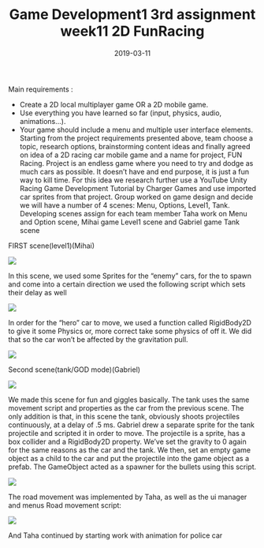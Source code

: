 ﻿---
layout: post
title: "Game Development1 3rd assignment week11 2D FunRacing"
date: 2019-03-11
---

Main requirements :
-	Create a 2D local multiplayer game OR a 2D mobile game.
-	Use everything you have learned so far (input, physics, audio, animations...).
-	Your game should include a menu and multiple user interface elements.
Starting from the project requirements presented above, team choose a topic, research options, brainstorming content ideas and finally agreed on idea of a 2D racing car mobile game and a name for project, FUN Racing. Project is an endless game where you need to try and dodge as much cars as possible. It doesn’t have and end purpose, it is just a fun way to kill time.
For this idea we research further use a YouTube Unity Racing Game Development Tutorial by Charger Games and use imported car sprites from that project.
Group worked on game design and decide we will have a number of 4 scenes:  Menu, Options, Level1, Tank. Developing scenes assign for each team member Taha work on Menu and Option scene, Mihai game Level1 scene and Gabriel game Tank scene    	

FIRST scene(level1)(Mihai)

<img src="../../../images/third/road.png">

In this scene, we used some Sprites for the “enemy” cars, for the to spawn and come into a certain direction we used the following script which sets their delay as well 

<img src="../../../images/third/ss1.png">

In order for the “hero” car to move, we used a function called RigidBody2D to give it some Physics or, more correct take some physics of off it. We did that so the car won’t be affected by the gravitation pull.

<img src="../../../images/third/rigidbody.png">

Second scene(tank/GOD mode)(Gabriel)

<img src="../../../images/third/road2.png">

We made this scene for fun and giggles basically. The tank uses the same movement script and properties as the car from the previous scene. The only addition is that, in this scene the tank, obviously shoots projectiles continuously, at a delay of .5 ms.
Gabriel drew a separate sprite for the tank projectile and scripted it in order to move.
The projectile is a sprite, has a box collider and a RigidBody2D property. We’ve set the gravity to 0 again for the same reasons as the car and the tank. We then, set an empty game object as a child to the car and put the projectile into the game object as a prefab. The GameObject acted as a spawner for the bullets using this script.

<img src="../../../images/third/script2.png">

The road movement was implemented  by Taha, as well as the ui manager and menus
Road movement script: 

<img src="../../../images/third/script3.png">

And Taha continued by starting work with animation for police car